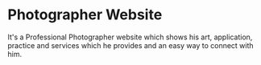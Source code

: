 # Photographer Website

It's a Professional Photographer website which shows his art, application, practice and services which he provides and an easy way to connect with him.
